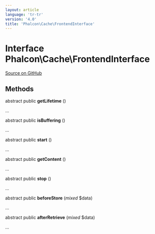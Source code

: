 ```yaml
---
layout: article
language: 'tr-tr'
version: '4.0'
title: 'Phalcon\Cache\FrontendInterface'
---
```

# Interface **Phalcon\Cache\FrontendInterface**

<a href="https://github.com/phalcon/cphalcon/tree/v4.0.0/phalcon/cache/frontendinterface.zep" class="btn btn-default btn-sm">Source on GitHub</a>

## Methods

abstract public **getLifetime** ()

...

abstract public **isBuffering** ()

...

abstract public **start** ()

...

abstract public **getContent** ()

...

abstract public **stop** ()

...

abstract public **beforeStore** (*mixed* $data)

...

abstract public **afterRetrieve** (*mixed* $data)

...